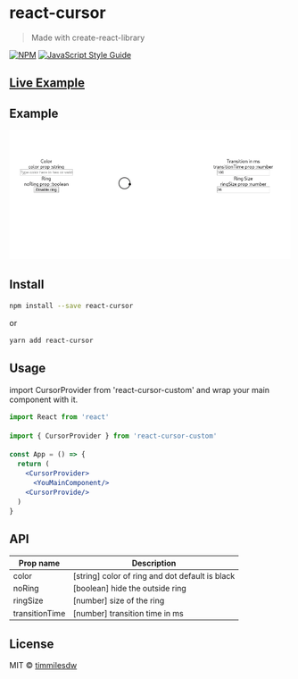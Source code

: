 # react-cursor

> Made with create-react-library

[![NPM](https://img.shields.io/npm/v/react-cursor-custom.svg)](https://www.npmjs.com/package/react-cursor-custom) [![JavaScript Style Guide](https://img.shields.io/badge/code_style-standard-brightgreen.svg)](https://standardjs.com)
## [Live Example](https://timmilesdw.github.io/react-cursor-custom/)

## Example 

![React Custom Cursor Demo](example/cursor.gif)

## Install

```bash
npm install --save react-cursor
```
or

```bash
yarn add react-cursor
```

## Usage
import CursorProvider from 'react-cursor-custom' and wrap your main component with it.
```jsx
import React from 'react'

import { CursorProvider } from 'react-cursor-custom'

const App = () => {
  return (
    <CursorProvider>
      <YouMainComponent/>
    <CursorProvide/>
  )
}
```

## API

| Prop name  | Description |
| ------------- | ------------- |
| color         | [string] color of ring and dot default is black  |
| noRing         | [boolean] hide the outside ring  |
| ringSize         | [number] size of the ring  |
| transitionTime         | [number] transition time in ms  |

## License

MIT © [timmilesdw](https://github.com/timmilesdw)
